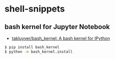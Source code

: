 # shell-snippets

## bash kernel for Jupyter Notebook

- [takluyver/bash_kernel: A bash kernel for IPython](https://github.com/takluyver/bash_kernel)

```sh
$ pip install bash_kernel
$ python -m bash_kernel.install
```